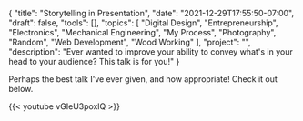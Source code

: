 {
    "title": "Storytelling in Presentation",
    "date": "2021-12-29T17:55:50-07:00",
    "draft": false,
    "tools": [],
    "topics": [
        "Digital Design",
        "Entrepreneurship",
        "Electronics",
        "Mechanical Engineering",
        "My Process",
        "Photography",
        "Random",
        "Web Development",
        "Wood Working"
    ],
    "project": "",
    "description": "Ever wanted to improve your ability to convey what's in your head to your audience? This talk is for you!"
}

Perhaps the best talk I've ever given, and how appropriate! Check it out below.

{{< youtube vGIeU3poxlQ >}} 
